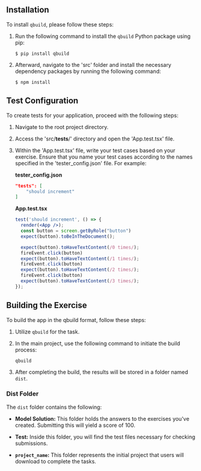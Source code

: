 
## Installation

To install `qbuild`, please follow these steps:

1. Run the following command to install the `qbuild` Python package using pip:
   ```
   $ pip install qbuild
   ```

2. Afterward, navigate to the 'src' folder and install the necessary dependency packages by running the following command:
   ```
   $ npm install
   ```

## Test Configuration

To create tests for your application, proceed with the following steps:

1. Navigate to the root project directory.

2. Access the 'src/__tests__/' directory and open the 'App.test.tsx' file.

3. Within the 'App.test.tsx' file, write your test cases based on your exercise. Ensure that you name your test cases according to the names specified in the 'tester_config.json' file. For example:

   **tester_config.json**
   ```json
   "tests": [
       "should increment"
   ]
   ```

   **App.test.tsx**
   ```jsx
   test('should increment', () => {
     render(<App />);
     const button = screen.getByRole("button")
     expect(button).toBeInTheDocument();

     expect(button).toHaveTextContent(/0 times/);
     fireEvent.click(button)
     expect(button).toHaveTextContent(/1 times/);
     fireEvent.click(button)
     expect(button).toHaveTextContent(/2 times/);
     fireEvent.click(button)
     expect(button).toHaveTextContent(/3 times/);
   });
   ```

## Building the Exercise

To build the app in the qbuild format, follow these steps:

1. Utilize `qbuild` for the task.

2. In the main project, use the following command to initiate the build process:
   ```
   qbuild
   ```

3. After completing the build, the results will be stored in a folder named `dist`.

### Dist Folder

The `dist` folder contains the following:

- **Model Solution:** This folder holds the answers to the exercises you've created. Submitting this will yield a score of 100.

- **Test:** Inside this folder, you will find the test files necessary for checking submissions.

- **`project_name`:** This folder represents the initial project that users will download to complete the tasks.

